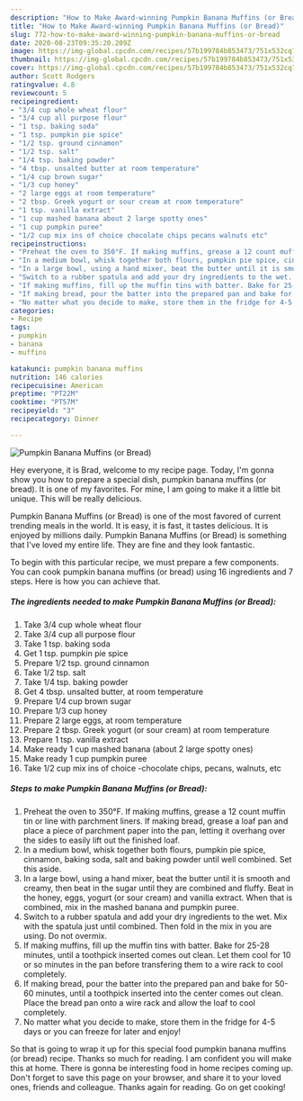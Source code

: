 ```yaml
---
description: "How to Make Award-winning Pumpkin Banana Muffins (or Bread)"
title: "How to Make Award-winning Pumpkin Banana Muffins (or Bread)"
slug: 772-how-to-make-award-winning-pumpkin-banana-muffins-or-bread
date: 2020-08-23T09:35:20.209Z
image: https://img-global.cpcdn.com/recipes/57b199784b853473/751x532cq70/pumpkin-banana-muffins-or-bread-recipe-main-photo.jpg
thumbnail: https://img-global.cpcdn.com/recipes/57b199784b853473/751x532cq70/pumpkin-banana-muffins-or-bread-recipe-main-photo.jpg
cover: https://img-global.cpcdn.com/recipes/57b199784b853473/751x532cq70/pumpkin-banana-muffins-or-bread-recipe-main-photo.jpg
author: Scott Rodgers
ratingvalue: 4.8
reviewcount: 5
recipeingredient:
- "3/4 cup whole wheat flour"
- "3/4 cup all purpose flour"
- "1 tsp. baking soda"
- "1 tsp. pumpkin pie spice"
- "1/2 tsp. ground cinnamon"
- "1/2 tsp. salt"
- "1/4 tsp. baking powder"
- "4 tbsp. unsalted butter at room temperature"
- "1/4 cup brown sugar"
- "1/3 cup honey"
- "2 large eggs at room temperature"
- "2 tbsp. Greek yogurt or sour cream at room temperature"
- "1 tsp. vanilla extract"
- "1 cup mashed banana about 2 large spotty ones"
- "1 cup pumpkin puree"
- "1/2 cup mix ins of choice chocolate chips pecans walnuts etc"
recipeinstructions:
- "Preheat the oven to 350°F. If making muffins, grease a 12 count muffin tin or line with parchment liners. If making bread, grease a loaf pan and place a piece of parchment paper into the pan, letting it overhang over the sides to easily lift out the finished loaf."
- "In a medium bowl, whisk together both flours, pumpkin pie spice, cinnamon, baking soda, salt and baking powder until well combined. Set this aside."
- "In a large bowl, using a hand mixer, beat the butter until it is smooth and creamy, then beat in the sugar until they are combined and fluffy. Beat in the honey, eggs, yogurt (or sour cream) and vanilla extract. When that is combined, mix in the mashed banana and pumpkin puree."
- "Switch to a rubber spatula and add your dry ingredients to the wet. Mix with the spatula just until combined. Then fold in the mix in you are using. Do not overmix."
- "If making muffins, fill up the muffin tins with batter. Bake for 25-28 minutes, until a toothpick inserted comes out clean. Let them cool for 10 or so minutes in the pan before transfering them to a wire rack to cool completely."
- "If making bread, pour the batter into the prepared pan and bake for 50-60 minutes, until a toothpick inserted into the center comes out clean. Place the bread pan onto a wire rack and allow the loaf to cool completely."
- "No matter what you decide to make, store them in the fridge for 4-5 days or you can freeze for later and enjoy!"
categories:
- Recipe
tags:
- pumpkin
- banana
- muffins

katakunci: pumpkin banana muffins 
nutrition: 146 calories
recipecuisine: American
preptime: "PT22M"
cooktime: "PT57M"
recipeyield: "3"
recipecategory: Dinner

---
```



![Pumpkin Banana Muffins (or Bread)](https://img-global.cpcdn.com/recipes/57b199784b853473/751x532cq70/pumpkin-banana-muffins-or-bread-recipe-main-photo.jpg)

Hey everyone, it is Brad, welcome to my recipe page. Today, I'm gonna show you how to prepare a special dish, pumpkin banana muffins (or bread). It is one of my favorites. For mine, I am going to make it a little bit unique. This will be really delicious.



Pumpkin Banana Muffins (or Bread) is one of the most favored of current trending meals in the world. It is easy, it is fast, it tastes delicious. It is enjoyed by millions daily. Pumpkin Banana Muffins (or Bread) is something that I've loved my entire life. They are fine and they look fantastic.


To begin with this particular recipe, we must prepare a few components. You can cook pumpkin banana muffins (or bread) using 16 ingredients and 7 steps. Here is how you can achieve that.

<!--inarticleads1-->

##### The ingredients needed to make Pumpkin Banana Muffins (or Bread):

1. Take 3/4 cup whole wheat flour
1. Take 3/4 cup all purpose flour
1. Take 1 tsp. baking soda
1. Get 1 tsp. pumpkin pie spice
1. Prepare 1/2 tsp. ground cinnamon
1. Take 1/2 tsp. salt
1. Take 1/4 tsp. baking powder
1. Get 4 tbsp. unsalted butter, at room temperature
1. Prepare 1/4 cup brown sugar
1. Prepare 1/3 cup honey
1. Prepare 2 large eggs, at room temperature
1. Prepare 2 tbsp. Greek yogurt (or sour cream) at room temperature
1. Prepare 1 tsp. vanilla extract
1. Make ready 1 cup mashed banana (about 2 large spotty ones)
1. Make ready 1 cup pumpkin puree
1. Take 1/2 cup mix ins of choice -chocolate chips, pecans, walnuts, etc




<!--inarticleads2-->

##### Steps to make Pumpkin Banana Muffins (or Bread):

1. Preheat the oven to 350°F. If making muffins, grease a 12 count muffin tin or line with parchment liners. If making bread, grease a loaf pan and place a piece of parchment paper into the pan, letting it overhang over the sides to easily lift out the finished loaf.
1. In a medium bowl, whisk together both flours, pumpkin pie spice, cinnamon, baking soda, salt and baking powder until well combined. Set this aside.
1. In a large bowl, using a hand mixer, beat the butter until it is smooth and creamy, then beat in the sugar until they are combined and fluffy. Beat in the honey, eggs, yogurt (or sour cream) and vanilla extract. When that is combined, mix in the mashed banana and pumpkin puree.
1. Switch to a rubber spatula and add your dry ingredients to the wet. Mix with the spatula just until combined. Then fold in the mix in you are using. Do not overmix.
1. If making muffins, fill up the muffin tins with batter. Bake for 25-28 minutes, until a toothpick inserted comes out clean. Let them cool for 10 or so minutes in the pan before transfering them to a wire rack to cool completely.
1. If making bread, pour the batter into the prepared pan and bake for 50-60 minutes, until a toothpick inserted into the center comes out clean. Place the bread pan onto a wire rack and allow the loaf to cool completely.
1. No matter what you decide to make, store them in the fridge for 4-5 days or you can freeze for later and enjoy!




So that is going to wrap it up for this special food pumpkin banana muffins (or bread) recipe. Thanks so much for reading. I am confident you will make this at home. There is gonna be interesting food in home recipes coming up. Don't forget to save this page on your browser, and share it to your loved ones, friends and colleague. Thanks again for reading. Go on get cooking!

